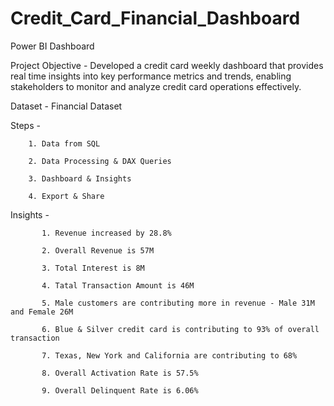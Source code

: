 # Credit_Card_Financial_Dashboard
Power  BI Dashboard

Project Objective - Developed a credit card weekly dashboard that provides real time insights into key performance metrics and trends, enabling stakeholders to monitor and analyze credit card operations effectively.

Dataset - Financial Dataset

Steps -     

        1. Data from SQL

        2. Data Processing & DAX Queries
        
        3. Dashboard & Insights
        
        4. Export & Share
        
Insights - 

           1. Revenue increased by 28.8%

           2. Overall Revenue is 57M
           
           3. Total Interest is 8M
           
           4. Tatal Transaction Amount is 46M
           
           5. Male customers are contributing more in revenue - Male 31M and Female 26M
           
           6. Blue & Silver credit card is contributing to 93% of overall transaction
           
           7. Texas, New York and California are contributing to 68%
           
           8. Overall Activation Rate is 57.5%
           
           9. Overall Delinquent Rate is 6.06%
           
